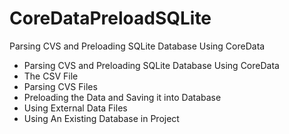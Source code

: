 # CoreDataPreloadSQLite
Parsing CVS and Preloading SQLite Database Using CoreData

- Parsing CVS and Preloading SQLite Database Using CoreData
- The CSV File
- Parsing CVS Files
- Preloading the Data and Saving it into Database
- Using External Data Files
- Using An Existing Database in Project
